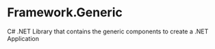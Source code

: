 # Framework.Generic
C# .NET Library that contains the generic components to create a .NET Application
